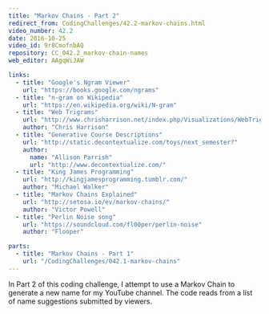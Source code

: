```yaml
---
title: "Markov Chains - Part 2"
redirect_from: CodingChallenges/42.2-markov-chains.html
video_number: 42.2
date: 2016-10-25
video_id: 9r8CmofnbAQ
repository: CC_042.2_markov-chain-names
web_editor: AAgqWiJAW

links:
  - title: "Google's Ngram Viewer"
    url: "https://books.google.com/ngrams"
  - title: "n-gram on Wikipedia"
    url: "https://en.wikipedia.org/wiki/N-gram"
  - title: "Web Trigrams"
    url: "http://www.chrisharrison.net/index.php/Visualizations/WebTrigrams"
    author: "Chris Harrison"
  - title: "Generative Course Descriptions"
    url: "http://static.decontextualize.com/toys/next_semester?"
    author:
      name: "Allison Parrish"
      url: "http://www.decontextualize.com/"
  - title: "King James Programming"
    url: "http://kingjamesprogramming.tumblr.com/"
    author: "Michael Walker"
  - title: "Markov Chains Explained"
    url: "http://setosa.io/ev/markov-chains/"
    author: "Victor Powell"
  - title: "Perlin Noise song"
    url: "https://soundcloud.com/fl00per/perlin-noise"
    author: "Flooper"

parts:
  - title: "Markov Chains - Part 1"
    url: "/CodingChallenges/042.1-markov-chains"
---
```


In Part 2 of this coding challenge, I attempt to use a Markov Chain to generate a new name for my YouTube channel. The code reads from a list of name suggestions  submitted by viewers.
